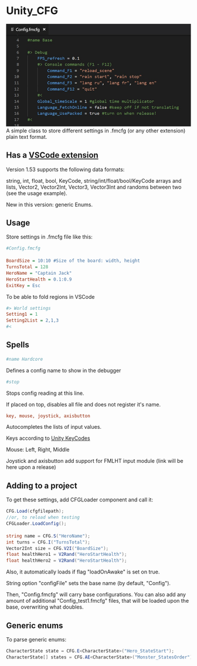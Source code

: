 # Unity_CFG
![Screenshot](Screenshot.jpg)
A simple class to store different settings in .fmcfg (or any other extension) plain text format.

## Has a [VSCode extension](https://marketplace.visualstudio.com/items?itemName=FMLHT.fmcfg)

Version 1.53 supports the following data formats:

string, int, float, bool, KeyCode, string/int/float/bool/KeyCode arrays and lists, Vector2, Vector2Int, Vector3, Vector3Int and randoms between two (see the usage example).

New in this version: generic Enums.



## Usage

Store settings in .fmcfg file like this:

```ini
#Config.fmcfg

BoardSize = 10:10 #Size of the board: width, height
TurnsTotal = 128
HeroName = "Captain Jack"
HeroStartHealth = 0.1:0.9
ExitKey = Esc
```

To be able to fold regions in VSCode
```ini
#> World settings
Setting1 = 1
Setting2List = 2,1,3
#<
```

## Spells
```ini
#name Hardcore
```

Defines a config name to show in the debugger

```ini
#stop
```

Stops config reading at this line.

If placed on top, disables all file and does not register it's name.

```ini
key, mouse, joystick, axisbutton
```

Autocompletes the lists of input values.

Keys according to [Unity KeyCodes](https://docs.unity3d.com/ScriptReference/KeyCode.html)

Mouse: Left, Right, Middle

Joystick and axisbutton add support for FMLHT input module (link will be here upon a release)

## Adding to a project
To get these settings,
add CFGLoader component and call it:

```csharp
CFG.Load(cfgfilepath);
//or, to reload when testing
CFGLoader.LoadConfig();

string name = CFG.S("HeroName");
int turns = CFG.I("TurnsTotal");
Vector2Int size = CFG.V2I("BoardSize");
float healthHero1 = V2Rand("HeroStartHealth");
float healthHero2 = V2Rand("HeroStartHealth");
```

Also, it automatically loads if flag "loadOnAwake" is set on true.

String option "configFile" sets the base name (by default, "Config").

Then, "Config.fmcfg" will carry base configurations.
You can also add any amount of additional "Config_test1.fmcfg" files, that will be loaded upon the base, overwriting what doubles.

## Generic enums

To parse generic enums:

```csharp
CharacterState state = CFG.E<CharacterState>("Hero_StateStart");
CharacterState[] states = CFG.AE<CharacterState>("Monster_StatesOrder");
```